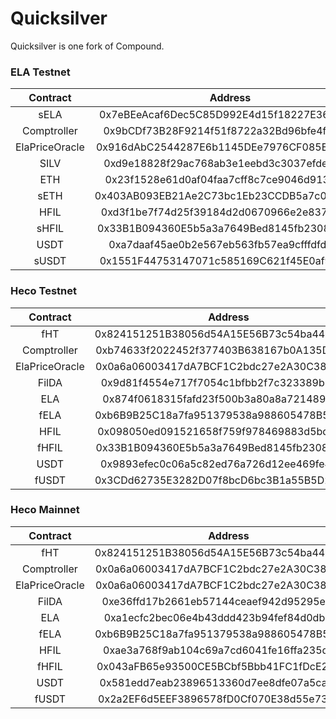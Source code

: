 Quicksilver
=================
Quicksilver is one fork of Compound.

### ELA Testnet
|       Contract       |                  Address                   |
| :------------------: | :----------------------------------------: |
| sELA | 0x7eBEeAcaf6Dec5C85D992E4d15f18227E3695d97 |
| Comptroller | 0x9bCDf73B28F9214f51f8722a32Bd96bfe4f16Fa6 |
| ElaPriceOracle | 0x916dAbC2544287E6b1145DEe7976CF085E5EEa5b |
| SILV | 0xd9e18828f29ac768ab3e1eebd3c3037efdef9e92 |
| ETH | 0x23f1528e61d0af04faa7cff8c7ce9046d9130789 |
| sETH | 0x403AB093EB21Ae2C73bc1Eb23CCDB5a7c0bb1C80 |
| HFIL | 0xd3f1be7f74d25f39184d2d0670966e2e837562e3 |
| sHFIL | 0x33B1B094360E5b5a3a7649Bed8145fb230898DB2 |
| USDT | 0xa7daaf45ae0b2e567eb563fb57ea9cfffdfd73dd |
| sUSDT | 0x1551F44753147071c585169C621f45E0af920f31 |


### Heco Testnet
|       Contract       |                  Address                   |
| :------------------: | :----------------------------------------: |
| fHT | 0x824151251B38056d54A15E56B73c54ba44811aF8 |
| Comptroller | 0xb74633f2022452f377403B638167b0A135DB096d |
| ElaPriceOracle | 0x0a6a06003417dA7BCF1C2bdc27e2A30C38EfF4Ad |
| FilDA | 0x9d81f4554e717f7054c1bfbb2f7c323389b116a5 |
| ELA | 0x874f0618315fafd23f500b3a80a8a72148936f8e |
| fELA | 0xb6B9B25C18a7fa951379538a988605478B5C0940 |
| HFIL | 0x098050ed091521658f759f978469883d5bd8ea19 |
| fHFIL | 0x33B1B094360E5b5a3a7649Bed8145fb230898DB2 |
| USDT | 0x9893efec0c06a5c82ed76a726d12ee469fe449d8 |
| fUSDT | 0x3CDd62735E3282D07f8bcD6bc3B1a55B5D28eddA |



### Heco Mainnet
|       Contract       |                  Address                   |
| :------------------: | :----------------------------------------: |
| fHT | 0x824151251B38056d54A15E56B73c54ba44811aF8 |
| Comptroller | 0x0a6a06003417dA7BCF1C2bdc27e2A30C38EfF4Ad |
| ElaPriceOracle | 0x0a6a06003417dA7BCF1C2bdc27e2A30C38EfF4Ad |
| FilDA | 0xe36ffd17b2661eb57144ceaef942d95295e637f0 |
| ELA | 0xa1ecfc2bec06e4b43ddd423b94fef84d0dbc8f5c |
| fELA | 0xb6B9B25C18a7fa951379538a988605478B5C0940 |
| HFIL | 0xae3a768f9ab104c69a7cd6041fe16ffa235d1810 |
| fHFIL | 0x043aFB65e93500CE5BCbf5Bbb41FC1fDcE2B7518 |
| USDT | 0x581edd7eab23896513360d7ee8dfe07a5cad2abd |
| fUSDT | 0x2a2EF6d5EEF3896578fD0Cf070E38d55e734Aa8E |

